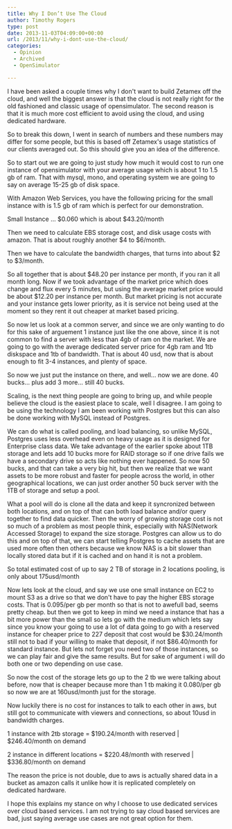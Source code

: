 ```yaml
---
title: Why I Don’t Use The Cloud
author: Timothy Rogers
type: post
date: 2013-11-03T04:09:00+00:00
url: /2013/11/why-i-dont-use-the-cloud/
categories:
  - Opinion
  - Archived
  - OpenSimulator

---
```

I have been asked a couple times why I don't want to build Zetamex off the cloud, and well the biggest answer is that the cloud is not really right for the old fashioned and classic usage of opensimulator. The second reason is that it is much more cost efficient to avoid using the cloud, and using dedicated hardware.</p> 
  
So to break this down, I went in search of numbers and these numbers may differ for some people, but this is based off Zetamex's usage statistics of our clients averaged out. So this should give you an idea of the difference.

So to start out we are going to just study how much it would cost to run one instance of opensimulator with your average usage which is about 1 to 1.5 gb of ram. That with mysql, mono, and operating system we are going to say on average 15-25 gb of disk space.

With Amazon Web Services, you have the following pricing for the small instance with is 1.5 gb of ram which is perfect for our demonstration.

Small Instance ... $0.060 which is about $43.20/month

Then we need to calculate EBS storage cost, and disk usage costs with amazon. That is about roughly another $4 to $6/month.

Then we have to calculate the bandwidth charges, that turns into about $2 to $3/month.

So all together that is about $48.20 per instance per month, if you ran it all month long. Now if we took advantage of the market price which does change and flux every 5 minutes, but using the average market price would be about $12.20 per instance per month. But market pricing is not accurate and your instance gets lower priority, as it is service not being used at the moment so they rent it out cheaper at market based pricing.

So now let us look at a common server, and since we are only wanting to do for this sake of arguement 1 instance just like the one above, since it is not common to find a server with less than 4gb of ram on the market. We are going to go with the average dedicated server price for 4gb ram and 1tb diskspace and 1tb of bandwidth. That is about 40 usd, now that is about enough to fit 3-4 instances, and plenty of space.

So now we just put the instance on there, and well... now we are done. 40 bucks... plus add 3 more... still 40 bucks.

Scaling, is the next thing people are going to bring up, and while people believe the cloud is the easiest place to scale, well I disagree. I am going to be using the technology I am been working with Postgres but this can also be done working with MySQL instead of Postgres.

We can do what is called pooling, and load balancing, so unlike MySQL, Postgres uses less overhead even on heavy usage as it is designed for Enterprise class data. We take advantage of the earlier spoke about 1TB storage and lets add 10 bucks more for RAID storage so if one drive fails we have a secondary drive so acts like nothing ever happened. So now 50 bucks, and that can take a very big hit, but then we realize that we want assets to be more robust and faster for people across the world, in other geographical locations, we can just order another 50 buck server with the 1TB of storage and setup a pool.

What a pool will do is clone all the data and keep it syncronized between both locations, and on top of that can both load balance and/or query together to find data quicker. Then the worry of growing storage cost is not so much of a problem as most people think, especially with NAS(Network Accessed Storage) to expand the size storage. Postgres can allow us to do this and on top of that, we can start telling Postgres to cache assets that are used more often then others because we know NAS is a bit slower than locally stored data but if it is cached and on hand it is not a problem.

So total estimated cost of up to say 2 TB of storage in 2 locations pooling, is only about 175usd/month

Now lets look at the cloud, and say we use one small instance on EC2 to mount S3 as a drive so that we don't have to pay the higher EBS storage costs. That is 0.095/per gb per month so that is not to awefull bad, seems pretty cheap. but then we got to keep in mind we need a instance that has a bit more power than the small so lets go with the medium which lets say since you know your going to use a lot of data going to go with a reserved instance for cheaper price to 227 deposit that cost would be $30.24/month still not to bad if your willing to make that deposit, if not $86.40/month for standard instance. But lets not forget you need two of those instances, so we can play fair and give the same results. But for sake of argument i will do both one or two depending on use case.

So now the cost of the storage lets go up to the 2 tb we were talking about before, now that is cheaper because more than 1 tb making it 0.080/per gb so now we are at 160usd/month just for the storage.

Now luckily there is no cost for instances to talk to each other in aws, but still got to communicate with viewers and connections, so about 10usd in bandwidth charges.

1 instance with 2tb storage = $190.24/month with reserved | $246.40/month on demand

2 instance in different locations = $220.48/month with reserved | $336.80/month on demand

The reason the price is not double, due to aws is actually shared data in a bucket as amazon calls it unlike how it is replicated completely on dedicated hardware.

I hope this explains my stance on why I choose to use dedicated services over cloud based services. I am not trying to say cloud based services are bad, just saying average use cases are not great option for them.